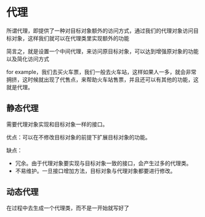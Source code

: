 # 代理
所谓代理，即提供了一种对目标对象额外的访问方式，通过我们的代理对象访问目标对象，这样我们就可以在代理类里实现额外的功能

简言之，就是设置一个中间代理，来访问原目标对象，可以达到增强原对象的功能以及简化访问方式

for example，我们去买火车票，我们一般去火车站，这样如果人一多，就会非常拥挤，这时候就出现了代售点，来帮助火车站售票，并且还可以有其他的功能，这就是代理。

## 静态代理
需要代理对象实现和目标对象一样的接口。

优点：可以在不修改目标对象的前提下扩展目标对象的功能。

缺点：
   - 冗余。由于代理对象要实现与目标对象一致的接口，会产生过多的代理类。
   - 不易维护。一旦接口增加方法，目标对象与代理对象都要进行修改。

## 动态代理
在过程中去生成一个代理类，而不是一开始就写好了